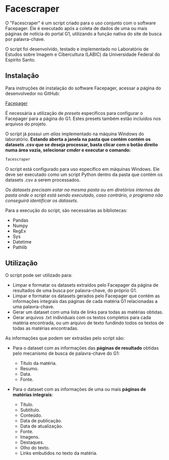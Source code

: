 # Facescraper

O "Facescraper" é um script criado para o uso conjunto com o software Facepager. Ele é executado após a coleta de dados de uma ou mais páginas de notícia do portal G1, utilizando a função nativa do site de busca por palavra-chave.

O script foi desenvolvido, testado e implementado no Laboratório de Estudos sobre Imagem e Cibercultura (LABIC) da Universidade Federal do Espírito Santo.

## Instalação

Para instruções de instalação do software Facepager, acessar a página do desenvolvedor no GitHub:

[Facepager](https://github.com/strohne/Facepager)

É necessária a utilização de *presets* específicos para configurar o Facepager para a página do G1. Estes presets também estão incluídos nos arquivos do projeto. 

O script já possui um *alias* implementado na máquina Windows do laboratório. **Estando aberta a janela na pasta que contém contém os datasets .csv que se deseja processar, basta clicar com o botão direito numa área vazia, selecionar *cmder* e executar o comando:**
```bash
facescraper
```
O script está configurado para uso específico em máquinas Windows. Ele deve ser executado como um script Python dentro da pasta que contém os datasets .csv a serem processados.

*Os datasets precisam estar na mesma pasta ou em diretórios internos da pasta onde o script está sendo executado, caso contrário, o programa não conseguirá identificar os datasets.*

Para a execução do script, são necessárias as bibliotecas:
* Pandas
* Numpy
* RegEx
* Sys
* Datetime
* Pathlib

## Utilização

O script pode ser utilizado para:

* Limpar e formatar os datasets extraídos pelo Facepager da página de resultados de uma busca por palavra-chave, do próprio G1.
* Limpar e formatar os datasets gerados pelo Facepager que contém as informações integrais das páginas de cada matéria G1 relacionadas a uma palavra-chave.
* Gerar um dataset com uma lista de links para todas as matérias obtidas.
* Gerar arquivos .txt individuais com os textos completos para cada matéria encontrada, ou um arquivo de texto fundindo todos os textos de todas as matérias encontradas.

As informações que podem ser extraídas pelo script são:

* Para o dataset com as informações das __páginas de resultado__ obtidas pelo mecanismo de busca de palavra-chave do G1:

     * Título da matéria.
     * Resumo.
     * Data.
     * Fonte. 

* Para o dataset com as informações de uma ou mais __páginas de matérias integrais__:

     * Título.
     * Subtítulo.
     * Conteúdo.
     * Data de publicação.
     * Data de atualização.
     * Fonte.
     * Imagens.
     * Destaques.
     * Olho do texto.
     * Links embutidos no texto da matéria.
